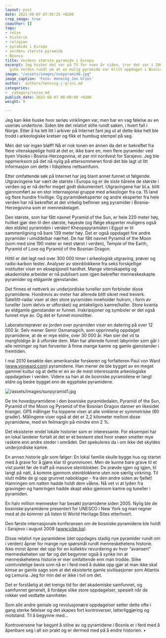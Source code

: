 ```yaml
---
layout: post
date: 2021-08-07 07:55:25 +0200
crop_image: true
coauthor: []
tags:
- reise
- historie
- religion
- pyramide i Europa
- verdens største pyramide
- Bosnia
title: Verdens største pyramide i Europa
excerpt: Jeg husker det var på TV for noen år siden, tror det var i 2006. Nyheten
  gikk verden rundt om at en mulig pyramide var blitt oppdaget i Bosnia-Herzegovina.
image: "/assets/images/sunpyramid6.jpg"
image_caption: 'Foto: Henning Jon Grini'
author: _authors/henning-j-grini.md
categories:
- _category/reise.md
publish_date: 2021-08-07 00:00:00 +0200
weight: 9

---
```

Jeg kan ikke huske hvor seriøs vinklingen var, men har en vag følelse av en useriøs undertone. Siden ble det relativt stille rundt saken, i hvert fall i Norge. Etter å ha lett litt i arkiver på Internet fant jeg ut at dette ikke helt ble trodd i arkeologiske kretser og fikk et humbug stempel på seg.

Men det var ingen bløff! Nå er nok tonen en annen da det er bekreftet fra flere vitenskapelige hold at det er, ikke bare en, men flere pyramider ved byen Visoko i Bosnia-Herzegovina, et par mil nordvest for Sarajevo. Jeg ble oppmerksom på det nå nylig på ettersommeren fordi det ble lagt ut litt informasjon om dette i Ildsjelens nettsamfunn.

Etter omfattende søk på Internet har jeg blant annet funnet ut følgende: Utgravingene har vært de største i Europa og er de siste tiårene de største i verden og er nå derfor meget godt dokumentert. Utgravingene har bl.a. blitt gjennomført av en stor internasjonal gruppe med arkeologer fra ca. 15 land og flere hundre frivillige. Og pyramideeksperter og andre eksperter fra hele verden har nå bekreftet at det virkelig befinner seg pyramider i Bosnia-Herzegovina som er menneskelaget.

Den største, som har fått navnet Pyramid of the Sun, er hele 220 meter høy, hvilket gjør den til den største, høyeste (og ifølge eksperter muligens også den eldste) pyramiden i verden! Kheopspyramiden i Egypt er til sammenligning nå bare 139 meter høy. Det er også oppdaget fire andre pyramider i umiddelbar nærhet. De har fått navnet Pyramid of the Moon (som med sine 190 meter er nest størst i verden), Temple of the Earth, Pyramid of Love og Pyramid of the Bosnian Dragon.

Hittil er det lagt ned over 300 000 timer i arkeologisk utgraving, prøver og radio-karbon tester. Analyser av steinblokkene fra seks forskjellige institutter viser en eksepsjonell hardhet. Mange vitenskapelig og akademiske arbeider er nå publisert som igjen bekrefter menneskeskapte pyramider og eldgamle gjenstander.

Det finnes et nettverk av underjordiske tuneller som forbinder disse pyramidene. Hundrevis av meter har allerede blitt sikret med treverk. Satellitt-radar viser at den store pyramiden inneholder hulrom, i form av tuneller (som delvis er utforsket) og antakeligvis kamre/haller. Store kvanta av eldgamle gjenstander er funnet. Inskripsjoner og symboler er det også funnet mye av. Og det er funnet monolitter.

Laboratorieprøver av jorden over pyramiden viser en datering på over 12 000 år. Selv mener Semir Osmanagich, som opprinnelig oppdaget pyramidene, at de er mye eldre, over 30 000 år. Han sier det vil ta mangfoldige år å utforske dem. Man har allerede funnet labyrinter som går i alle retninger og han forventer å finne mange kamre og gamle gjenstander i fremtiden.

I mai 2010 besøkte den amerikanske forskeren og forfatteren Paul von Ward (www.vonward.com) pyramidene. Han mener de ble bygget av en meget gammel kultur og at dette er en av de mest interessante arkeologiske oppdagelser i verden. Videre sa han at de bosniske pyramidene er langt eldre og bedre bygget enn de egyptiske pyramidene.

![/assets/images/sunpyramid1.jpg](https://app.forestry.io/sites/afjoa9tu1jlglg/body-media//assets/images/sunpyramid1.jpg)

De tre hovedpyramidene i den bosniske pyramidedalen, Pyramid of the Sun, Pyramid of the Moon og Pyramid of the Bosnian Dragon danner en likesidet triangel. GPS målinger fra toppene viser at alle vinklene er symmetriske (60 grader). Målingene viser også at det er 2,2 kilometer mellom disse pyramidene, med en feilmargin på mindre enn 2 %.

Det eksisterer endel lokale historier som er interessante. For eksempel har en lokal landeier fortalt at det er et bestemt sted hvor snøen smelter mye raskere enn andre steder i området. Det spekuleres da i om ikke det skyldes underjordiske kamre.

En annen historie går som følger: En lokal familie skulle bygge hus og startet med å grave for å gjøre klar til grunnmuren. Men de kunne bare grave til et vist punkt før de traff på massive steinblokker. De prøvde igjen og igjen, til langt på natt, å komme gjennom steinblokkene uten noe særlig virkning. Til slutt måtte de gi opp grunnet naboklager - fra den andre siden av fjellet! Hamringen om natten hadde holdt dem våkne. Nå vet vi at lyden fra gravingen og hamringen hadde skapt ekko gjennom kamre og tuneller i pyramiden.

En halv million mennesker har besøkt pyramidene siden 2005. Nylig ble de bosniske pyramidene presentert for UNESCO i New York og man regner med at de kommer på listen til World Heritage Sites etterhvert.

Den første internasjonale konferansen om de bosniske pyramidene ble holdt i Sarajevo i august 2008 (www.icbp.ba).

Disse relativt nye pyramidene (det oppdages stadig nye pyramider rundt om i verden) åpner for mange nye spørsmål rundt menneskehetens historie. Ikke minst åpner det opp for en kollektiv revurdering av hvor “avansert” menneskeheten var før og det begynner også å synke inn at menneskehetens historie er mer omfattende enn man trodde. Slike uomtvistelige bevis som nå er i ferd med å dukke opp gjør at man ikke skal kimse av gamle sagn som at det eksisterte gamle sivilisasjoner som Atlantis og Lemuria. Jeg for min del er ikke i tvil om det.

Det er forståelig at det trengs tid for det akademiske samfunnet, og samfunnet generelt, å fordøye slike store oppdagelser, spesielt når de rokker ved vedtatte sannheter.

Som alle andre geniale og revolusjonære oppdagelser setter dette ofte i gang sterke følelser og det skapes fort kontroverser, latterliggjøring og motstand. Til å begynne med…

Kontroversene har begynt å stilne av og pyramidene i Bosnia er i ferd med å åpenbare seg i all sin prakt og er dermed med på å endre historien. •